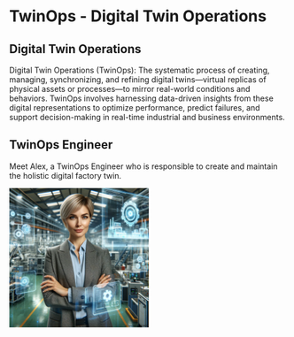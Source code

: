# TwinOps - Digital Twin Operations

## Digital Twin Operations

Digital Twin Operations (TwinOps): The systematic process of creating, managing, synchronizing, and refining digital twins—virtual replicas of physical assets or processes—to mirror real-world conditions and behaviors. TwinOps involves harnessing data-driven insights from these digital representations to optimize performance, predict failures, and support decision-making in real-time industrial and business environments.

## TwinOps Engineer
Meet Alex, a TwinOps Engineer who is responsible to create and maintain the holistic digital factory twin.  

<img src="assets/twinops_engineer_alex.png" alt="Alex Twin Ops Engineer" width="50%"/>
